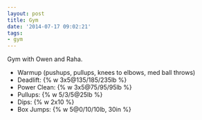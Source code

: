 ```yaml
---
layout: post
title: Gym
date: '2014-07-17 09:02:21'
tags:
- gym
---
```


Gym with Owen and Raha.

- Warmup (pushups, pullups, knees to elbows, med ball throws)
- Deadlift: {% w 3x5@135/185/235lb %}
- Power Clean: {% w 3x5@75/95/95lb %}
- Pullups: {% w 5/3/5@25lb %}
- Dips: {% w 2x10 %}
- Box Jumps: {% w 5@0/10/10lb, 30in %}
